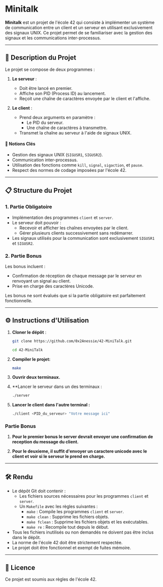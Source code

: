 # Minitalk

**Minitalk** est un projet de l'école 42 qui consiste à implémenter un système de communication entre un client et un serveur en utilisant exclusivement des signaux UNIX. Ce projet permet de se familiariser avec la gestion des signaux et les communications inter-processus.

---

## 📝 Description du Projet

Le projet se compose de deux programmes :

1. **Le serveur** :
   - Doit être lancé en premier.
   - Affiche son PID (Process ID) au lancement.
   - Reçoit une chaîne de caractères envoyée par le client et l'affiche.

2. **Le client** :
   - Prend deux arguments en paramètre : 
     - Le PID du serveur.
     - Une chaîne de caractères à transmettre.
   - Transmet la chaîne au serveur à l'aide de signaux UNIX.

#### 🔑 Notions Clés

- Gestion des signaux UNIX (`SIGUSR1`, `SIGUSR2`).
- Communication inter-processus.
- Utilisation des fonctions comme `kill`, `signal`, `sigaction`, et `pause`.
- Respect des normes de codage imposées par l'école 42.

---

## 📋 Structure du Projet

### 1. Partie Obligatoire

- Implémentation des programmes `client` et `server`.
- Le serveur doit pouvoir :
  - Recevoir et afficher les chaînes envoyées par le client.
  - Gérer plusieurs clients successivement sans redémarrer.
- Les signaux utilisés pour la communication sont exclusivement `SIGUSR1` et `SIGUSR2`.

### 2. Partie Bonus

Les bonus incluent :
- Confirmation de réception de chaque message par le serveur en renvoyant un signal au client.
- Prise en charge des caractères Unicode.

Les bonus ne sont évalués que si la partie obligatoire est parfaitement fonctionnelle.

---

## ⚙️ Instructions d'Utilisation

1. **Cloner le dépôt** :  
   ```bash
   git clone https://github.com/0x2Anessie/42-MiniTalk.git
   ```
   ```bash
   cd 42-MiniTalk
   ```

2. **Compiler le projet:**
   ```bash
   make
   ```

3. **Ouvrir deux terminaux.**
   
4. **Lancer le serveur dans un des terminaux :
   ```bash
   ./server
   ```

5. **Lancer le client dans l'autre terminal :**
   ```bash
   ./client <PID_du_serveur> "Votre message ici"
   ```
   
### Partie Bonus

1. **Pour le premier bonus le server devrait envoyer une confirmation de reception du message du client.**

2. **Pour le deuxieme, il suffit d'envoyer un caractere unicode avec le client et voir si le serveur le prend en charge.**

---

## 🛠️ Rendu

- Le dépôt Git doit contenir :
  - Les fichiers sources nécessaires pour les programmes `client` et `server`.
  - Un `Makefile` avec les règles suivantes :
    - `make` : Compile les programmes `client` et `server`.
    - `make clean` : Supprime les fichiers objets.
    - `make fclean` : Supprime les fichiers objets et les exécutables.
    - `make re` : Recompile tout depuis le début.
- Tous les fichiers inutilisés ou non demandés ne doivent pas être inclus dans le dépôt.
- La norme de l'école 42 doit être strictement respectée.
- Le projet doit être fonctionnel et exempt de fuites mémoire.

---

## 📜 Licence

Ce projet est soumis aux règles de l'école 42.
